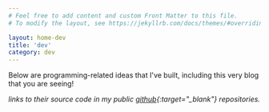 ```yaml
---
# Feel free to add content and custom Front Matter to this file.
# To modify the layout, see https://jekyllrb.com/docs/themes/#overriding-theme-defaults

layout: home-dev
title: 'dev'
category: dev
---
```


Below are programming-related ideas that I've built, including this very blog that you are seeing! 

*links to their source code in my public [github](https://github.com/jinyoungch0i){:target="_blank"} repositories.*
